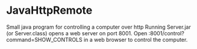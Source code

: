 # JavaHttpRemote
Small java program for controlling a computer over http
Running Server.jar (or Server.class) opens a web server on port 8001. Open <ip>:8001/control?command=SHOW_CONTROLS in a web browser to control the computer.
